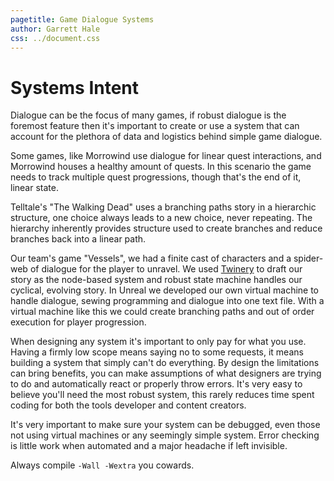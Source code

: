 ```yaml
---
pagetitle: Game Dialogue Systems
author: Garrett Hale
css: ../document.css
---
```


Systems Intent
==============

Dialogue can be the focus of many games, if robust dialogue is the foremost
feature then it's important to create or use a system that can account for the
plethora of data and logistics behind simple game dialogue.

Some games, like Morrowind use dialogue for linear quest interactions, and
Morrowind houses a healthy amount of quests. In this scenario the game needs
to track multiple quest progressions, though that's the end of it, linear state.

Telltale's "The Walking Dead" uses a branching paths story in a hierarchic
structure, one choice always leads to a new choice, never repeating.
The hierarchy inherently provides structure used to create branches
and reduce branches back into a linear path.

Our team's game "Vessels", we had a finite cast of characters and a spider-web
of dialogue for the player to unravel. We used [Twinery](https://twinery.org/)
to draft our story as the node-based system and robust state machine handles
our cyclical, evolving story. In Unreal we developed our own virtual machine
to handle dialogue, sewing programming and dialogue into one text file.
With a virtual machine like this we could create branching paths and out of
order execution for player progression.

When designing any system it's important to only pay for what you use.
Having a firmly low scope means saying no to some requests, it means
building a system that simply can't do everything. By design the limitations
can bring benefits, you can make assumptions of what designers are trying to
do and automatically react or properly throw errors. It's very easy to believe
you'll need the most robust system, this rarely reduces time spent coding for
both the tools developer and content creators.

It's very important to make sure your system can be debugged, even those not
using virtual machines or any seemingly simple system. Error checking is little
work when automated and a major headache if left invisible.

Always compile `-Wall -Wextra` you cowards.

<!-- vim: set cc=80: -->
<!-- vim: set spell: -->
